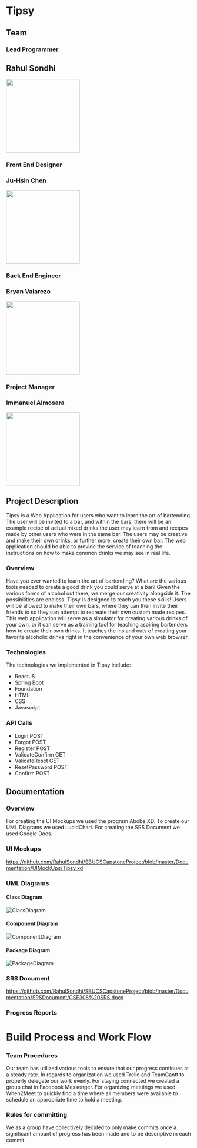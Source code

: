 # Tipsy 
## Team 
### Lead Programmer 
## Rahul Sondhi 

<img src="./Documentation/READMEAssets/rahul.jpg)" width="200" height="200">

### Front End Designer
### Ju-Hsin Chen

<img src="./Documentation/READMEAssets/judy.jpg)" width="200" height="200">

### Back End Engineer
### Bryan Valarezo

<img src="./Documentation/READMEAssets/bryan.jpg" width="200" height="200">

### Project Manager
### Immanuel Almosara
<img src="./Documentation/READMEAssets/manny.jpg)" width="200" height="200">

## Project Description
Tipsy is a Web Application for users who want to learn the art of bartending. The user will be invited to a bar, and within the bars, there will be an example recipe of actual mixed drinks the user may learn from and recipes made by other users who were in the same bar. The users may be creative and make their own drinks, or further more, create their own bar. The web application should be able to provide the service of teaching the instructions on how to make common drinks we may see in real life.
### Overview
Have you ever wanted to learn the art of bartending? What are the various tools needed to create a good drink you could serve at a bar? Given the various forms of alcohol out there, we merge our creativity alongside it. The possibilities are endless. Tipsy is designed to teach you these skills! Users will be allowed to make their own bars, where they can then invite their friends to so they can attempt to recreate their own custom made recipes. This web application will serve as a simulator for creating various drinks of your own, or it can serve as a training tool for teaching aspiring bartenders how to create their own drinks. It teaches the ins and outs of creating your favorite alcoholic drinks right in the convenience of your own web browser. 
### Technologies
The technologies we implemented in Tipsy include:
- ReactJS
- Spring Boot
- Foundation
- HTML
- CSS
- Javascript
### API Calls
- Login POST
- Forgot POST
- Register POST
- ValidateConfirm GET
- ValidateReset GET
- ResetPassword POST
- Confirm POST
## Documentation
### Overview
For creating the UI Mockups we used the program Abobe XD. To create our UML Diagrams we used LucidChart.  For creating the SRS Document we used Google Docs.
### UI Mockups
https://github.com/RahulSondhi/SBUCSCapstoneProject/blob/master/Documentation/UIMockUps/Tipsy.xd
### UML Diagrams
#### Class Diagram
![ClassDiagram](./Documentation/UMLDiagrams/tipsyUMLClassDiagram.png)
#### Component Diagram
![ComponentDiagram](./Documentation/UMLDiagrams/tipsyUMLComponentDiagram.png)
#### Package Diagram
![PackageDiagram](./Documentation/UMLDiagrams/tipsyUMLPackageDiagram.png)
### SRS Document
https://github.com/RahulSondhi/SBUCSCapstoneProject/blob/master/Documentation/SRSDocument/CSE308%20SRS.docx
### Progress Reports

# Build Process and Work Flow

### Team Procedures
Our team has utilized various tools to ensure that our progress continues at a steady rate. In regards to organization we used Trello and TeamGantt to properly delegate our work evenly. For staying connected we created a group chat in Facebook Messenger. For organizing meetings we used When2Meet to quickly find a time where all members were available to schedule an appropriate time to hold a meeting.

### Rules for committing
We as a group have collectively decided to only make commits once a significant amount of progress has been made and to be descriptive in each commit.
